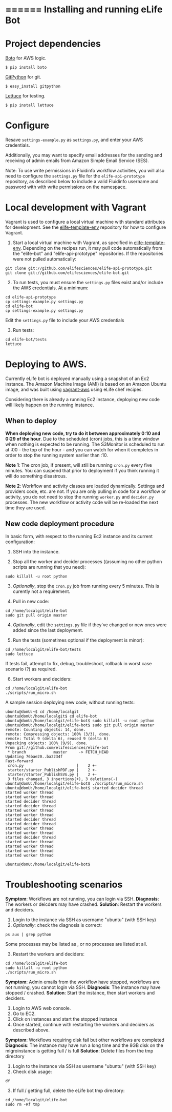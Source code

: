 ======
Installing and running eLife Bot
======

# Project dependencies

[Boto][bot] for AWS logic.
	
    $ pip install boto

[GitPython][gitpy] for git.
	
    $ easy_install gitpython

[Lettuce][let] for testing.
	
    $ pip install lettuce
	
[gitpy]: http://pypi.python.org/pypi/GitPython/
[bot]: http://www.crummy.com/software/BeautifulSoup/
[let]: http://packages.python.org/lettuce/

# Configure

Resave ``settings-example.py`` as ``settings.py``, and enter your AWS credentials.

Additionally, you may want to specify email addresses for the sending and receiving of admin emails from Amazon Simple Email Service (SES).

Note: To use write permissions in Fluidinfo workflow activities, you will also need to configure the ``settings.py`` file for the ``elife-api-prototype`` repository, as described below to include a valid Fluidinfo username and password with with write permissions on the namespace.

# Local development with Vagrant

Vagrant is used to configure a local virtual machine with standard attributes for development. See the
[elife-template-env][tmpl-env] repository for how to configure Vagrant.

[tmpl-env]: https://github.com/elifesciences/elife-template-env

1. Start a local virtual machine with Vagrant, as specified in [elife-template-env][tmpl-env]. Depending on the recipes run, it may pull code automatically from the "elife-bot" and "elife-api-prototype" repositories. If the repositories were not pulled automatically:

  ```
  git clone git://github.com/elifesciences/elife-api-prototype.git
  git clone git://github.com/elifesciences/elife-bot.git
  ```

2. To run tests, you must ensure the ``settings.py`` files exist and/or include the AWS credentials. At a minimum:

  ```
  cd elife-api-prototype
  cp settings-example.py settings.py
  cd elife-bot
  cp settings-example.py settings.py
  ```

  Edit the ``settings.py`` file to include your AWS credentials
    
3. Run tests:

  ```
  cd elife-bot/tests
  lettuce
  ```

# Deploying to AWS.

Currently eLife bot is deployed manually using a snapshot of an Ec2 instance. The Amazon Machine Image (AMI) is based on an Amazon Ubuntu image, and was built using [vagrant-aws][vagrant-aws] using eLife chef recipes.

[vagrant-aws]: https://github.com/mitchellh/vagrant-aws

Considering there is already a running Ec2 instance, deploying new code will likely happen on the running instance.

## When to deploy

__When deploying new code, try to do it between approximately 0:10 and 0:29 of the hour__. Due to the scheduled (cron) jobs, this is a time window when nothing is expected to be running. The S3Monitor is scheduled to run at :00 - the top of the hour - and you can watch for when it completes in order to stop the running system earlier than :10.

__Note 1__: The cron job, if present, will still be running ``cron.py`` every five minutes. You can suspend that prior to deployment if you think running it will do something disastrous.

__Note 2__: Workflow and activity classes are loaded dynamically. Settings and providers code, etc. are not. If you are only pulling in code for a workflow or activity, you do not need to stop the running ``worker.py`` and ``decider.py`` processes. The new workflow or activity code will be re-loaded the next time they are used.

## New code deployment procedure

In basic form, with respect to the running Ec2 instance and its current configuration:

1. SSH into the instance.

2. Stop all the worker and decider processes ((assuming no other python scripts are running that you need):

```
sudo killall -u root python
```

3. _Optionally_, stop the ``cron.py`` job from running every 5 minutes. This is curently not a requirement.

3. Pull in new code:

```
cd /home/localgit/elife-bot
sudo git pull origin master
```

4. _Optionally_, edit the ``settings.py`` file if they've changed or new ones were added since the last deployment.

5. Run the tests (sometimes optional if the deployment is minor):

```
cd /home/localgit/elife-bot/tests
sudo lettuce
```

If tests fail, attempt to fix, debug, troubleshoot, rollback in worst case scenario (?) as required.

6. Start workers and deciders:

```
cd /home/localgit/elife-bot
./scripts/run_micro.sh
```

A sample session deploying new code, without running tests:

```
ubuntu@domU:~$ cd /home/localgit
ubuntu@domU:/home/localgit$ cd elife-bot
ubuntu@domU:/home/localgit/elife-bot$ sudo killall -u root python
ubuntu@domU:/home/localgit/elife-bot$ sudo git pull origin master
remote: Counting objects: 14, done.
remote: Compressing objects: 100% (3/3), done.
remote: Total 9 (delta 6), reused 9 (delta 6)
Unpacking objects: 100% (9/9), done.
From git://github.com/elifesciences/elife-bot
 * branch            master     -> FETCH_HEAD
Updating 76bae20..ba2234f
Fast-forward
 cron.py                       |    2 +-
 starter/starter_PublishPDF.py |    2 +-
 starter/starter_PublishSVG.py |    2 +-
 3 files changed, 3 insertions(+), 3 deletions(-)
ubuntu@domU:/home/localgit/elife-bot$ ./scripts/run_micro.sh
ubuntu@domU:/home/localgit/elife-bot$ started decider thread
started worker thread
started worker thread
started decider thread
started decider thread
started worker thread
started worker thread
started decider thread
started decider thread
started worker thread
started worker thread
started decider thread
started worker thread
started worker thread
started worker thread
started worker thread

ubuntu@domU:/home/localgit/elife-bot$
```

# Troubleshooting scenarios

__Symptom__: Workflows are not running, you can login via SSH.
__Diagnosis__: The workers or deicders may have crashed.
__Solution__: Restart the workers and deciders.

1. Login to the instance via SSH as username "ubuntu" (with SSH key)
2. _Optionally_: check the diagnosis is correct:
```
ps aux | grep python
```
Some processes may be listed as <defunct>, or no processes are listed at all.

3. Restart the workers and deciders:
```
cd /home/localgit/elife-bot
sudo killall -u root python
./scripts/run_micro.sh
```

__Symptom__: Admin emails from the workflow have stopped, workflows are not running, you cannot login via SSH.
__Diagnosis__: The instance may have stopped / crashed.
__Solution__: Start the instance, then start workers and deciders.

1. Login to AWS web console.
2. Go to EC2.
3. Click on instances and start the stopped instance
4. Once started, continue with restarting the workers and deciders as described above.

__Symptom__: Workflows requiring disk fail but other workflows are completed
__Diagnosis__: The instance may have run a long time and the 8GB disk on the migroinstance is getting full / is full
__Solution__: Delete files from the tmp directory

1. Login to the instance via SSH as username "ubuntu" (with SSH key)
2. Check disk usage:
```
df
```
3. If full / getting full, delete the eLife bot tmp directory:
```
cd /home/localgit/elife-bot
sudo rm -Rf tmp
```





